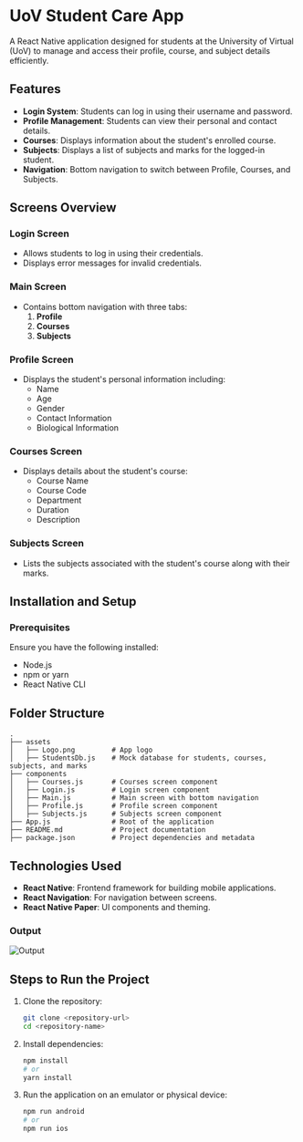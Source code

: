 # UoV Student Care App

A React Native application designed for students at the University of Virtual (UoV) to manage and access their profile, course, and subject details efficiently.

## Features

- **Login System**: Students can log in using their username and password.
- **Profile Management**: Students can view their personal and contact details.
- **Courses**: Displays information about the student's enrolled course.
- **Subjects**: Displays a list of subjects and marks for the logged-in student.
- **Navigation**: Bottom navigation to switch between Profile, Courses, and Subjects.

## Screens Overview

### Login Screen
- Allows students to log in using their credentials.
- Displays error messages for invalid credentials.

### Main Screen
- Contains bottom navigation with three tabs:
  1. **Profile**
  2. **Courses**
  3. **Subjects**

### Profile Screen
- Displays the student's personal information including:
  - Name
  - Age
  - Gender
  - Contact Information
  - Biological Information

### Courses Screen
- Displays details about the student's course:
  - Course Name
  - Course Code
  - Department
  - Duration
  - Description

### Subjects Screen
- Lists the subjects associated with the student's course along with their marks.

## Installation and Setup

### Prerequisites

Ensure you have the following installed:
- Node.js
- npm or yarn
- React Native CLI

## Folder Structure

```plaintext
.
├── assets
│   ├── Logo.png         # App logo
│   ├── StudentsDb.js    # Mock database for students, courses, subjects, and marks
├── components
│   ├── Courses.js       # Courses screen component
│   ├── Login.js         # Login screen component
│   ├── Main.js          # Main screen with bottom navigation
│   ├── Profile.js       # Profile screen component
│   ├── Subjects.js      # Subjects screen component
├── App.js               # Root of the application
├── README.md            # Project documentation
├── package.json         # Project dependencies and metadata
```

## Technologies Used

- **React Native**: Frontend framework for building mobile applications.
- **React Navigation**: For navigation between screens.
- **React Native Paper**: UI components and theming.

### Output

![Output](https://github.com/user-attachments/assets/887e35e0-cbce-4713-95b7-1d0cf2678778) 


## Steps to Run the Project

1. Clone the repository:
   ```bash
   git clone <repository-url>
   cd <repository-name>
   ```

2. Install dependencies:
   ```bash
   npm install
   # or
   yarn install
   ```

3. Run the application on an emulator or physical device:
   ```bash
   npm run android
   # or
   npm run ios
   ```
